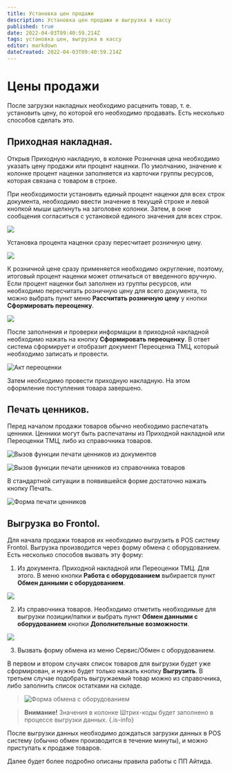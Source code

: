 ```yaml
---
title: Установка цен продажи
description: Установка цен продажи и выгрузка в кассу
published: true
date: 2022-04-03T09:40:59.214Z
tags: установка цен, выгрузка в кассу
editor: markdown
dateCreated: 2022-04-03T09:40:59.214Z
---
```


# Цены продажи

После загрузки накладных необходимо расценить товар, т. е. установить цену, по которой его необходимо продавать. Есть несколько способов сделать это.

## Приходная накладная.

Открыв Приходную накладную, в колонке Розничная цена необходимо указать цену продажи или процент наценки. По умолчанию, значение к колонке процент наценки заполняется из карточки группы ресурсов, которая связана с товаром в строке.

При необходимости установить единый процент наценки для всех строк документа, необходимо ввести значение в текущей строке и левой кнопкой мыши щелкнуть на заголовке колонки. Затем, в окне сообщения согласиться с установкой единого значения для всех строк.

![](/images/quick-start/consigment1.png)

Установка процента наценки сразу пересчитает розничную цену.

![](/images/quick-start/consigment2.png)

К розничной цене сразу применяется необходимо округление, поэтому, итоговый процент наценки может отличаться от введенного вручную. Если процент наценки был заполнен из группы ресурсов, или необходимо пересчитать розничную цену для всего документа, то можно выбрать пункт меню **Рассчитать розничную цену** у кнопки **Сформировать переоценку**.

![](/images/quick-start/calc-price.png)

После заполнения и проверки информации в приходной накладной необходимо нажать на кнопку **Сформировать переоценку**. В ответ система сформирует и отобразит документ Переоценка ТМЦ, который необходимо записать и провести.

![Акт переоценки](/images/quick-start/recalculation.png)

Затем необходимо провести приходную накладную. На этом оформление поступления товара завершено.

## Печать ценников.

Перед началом продажи товаров обычно необходимо распечатать ценники. Ценники могут быть распечатаны из Приходной накладной или Переоценки ТМЦ, либо из справочника товаров.

![Вызов функции печати ценников из документов](/images/quick-start/call-print-pricetag.png)


![Вызов функции печати ценников из справочника товаров](/images/quick-start/call-print-pricetag2.png)

В стандартной ситуации в появившейся форме достаточно нажать кнопку Печать.

![Форма печати ценников](/images/quick-start/print-pricetag-window.png)

## Выгрузка во Frontol.

Для начала продажи товаров их необходимо выгрузить в POS систему Frontol. Выгрузка производится через форму обмена с оборудованием. Есть несколько способов вызвать эту форму:

1. Из документа. Приходной накладной или Переоценки ТМЦ. Для этого. В меню кнопки **Работа с оборудованием** выбирается пункт **Обмен данными с оборудованием**.

![](/images/quick-start/call-equipment-exchange.png)

2. Из справочника товаров. Необходимо отметить необходимые для выгрузки позиции/папки и выбрать пункт **Обмен данными с оборудованием** кнопки **Дополнительные возможности**.

![](/images/quick-start/call-equipment-exchange2.png)

3. Вызвать форму обмена из меню Сервис/Обмен с оборудованием.

В первом и втором случаях список товаров для выгрузки будет уже сформирован, и нужно будет только нажать кнопку **Выгрузить**. В третьем случае подобрать выгружаемый товар можно из справочника, либо заполнить список остатками на складе.

> ![Форма обмена с оборудованием](/images/quick-start/equipment-exchange-form.png)

> **Внимание!** Значения в колонке Штрих-коды будет заполнено в процессе выгрузки данных.
{.is-info}

После выгрузки данных необходимо дождаться загрузки данных в POS систему (обычно обмен производится в течение минуты), и можно приступать к продаже товаров.

Далее будет более подробно описаны правила работы с ПП Айтида.